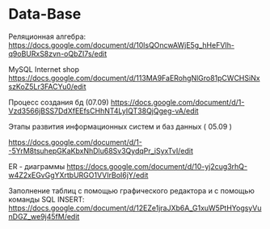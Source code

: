 # Data-Base
Реляционная алгебра:
https://docs.google.com/document/d/10lsQOncwAWjE5g_hHeFVIh-q9oBURxS8zvn-oQbZI7s/edit

MySQL Internet shop
https://docs.google.com/document/d/113MA9FaERohgNlGro81pCWCHSiNxszKoZ5Lr3FACYu0/edit

Процесс создания бд (07.09)
https://docs.google.com/document/d/1-Vzd3566jBSS7DdXfEEfsCHhNT4LyIQT38QjQgeg-vA/edit

Этапы развития информационных систем и баз данных ( 05.09 )

https://docs.google.com/document/d/1--5YrM8tsuhepGKaKbxNhDlu68Sv3QydqPr_iSyxTvI/edit

ER - диаграммы
https://docs.google.com/document/d/10-yj2cug3rhQ-w4Z2xEGvGgYXrtbURGO1VVIrBoI6jY/edit

Заполнение таблиц с помощью графического редактора и с помощью команды SQL INSERT:
https://docs.google.com/document/d/12EZe1jraJXb6A_G1xuW5PtHYogsyVunDGZ_we9j45fM/edit
